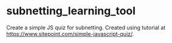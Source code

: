 # subnetting_learning_tool
Create a simple JS quiz for subnetting.  Created using tutorial at https://www.sitepoint.com/simple-javascript-quiz/.
